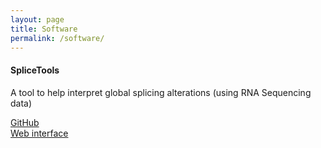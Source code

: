 ```yaml
---
layout: page
title: Software
permalink: /software/
---
```


<h4>SpliceTools</h4>
<p>A tool to help interpret global splicing alterations (using RNA Sequencing data)</p>
<a href="https://github.com/flemingtonlab/SpliceTools">GitHub</a><i class="fa fa-github"></i><br>
<a href="www.splicetools.org">Web interface</a>
